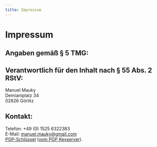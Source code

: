 ```yaml
---
title: Impressum
---
```


# Impressum

## Angaben gemäß § 5 TMG:
## Verantwortlich für den Inhalt nach § 55 Abs. 2 RStV:

Manuel Mauky  
Demianiplatz 34  
02826 Görlitz  

## Kontakt:

Telefon: +49 (0) 1525 6322383  
E-Mail: [manuel.mauky@gmail.com](mailto:manuel.mauky@gmail.com)  
[PGP-Schlüssel](/gpgkey.asc) ([vom PGP Keyserver](https://pgp.key-server.io/0x07E2565BFCE02305)).
